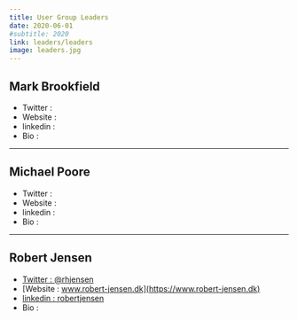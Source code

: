 ```yaml
---
title: User Group Leaders
date: 2020-06-01
#subtitle: 2020
link: leaders/leaders
image: leaders.jpg
---
```


## Mark Brookfield
- Twitter : 
- Website : 
- linkedin : 
- Bio : 
- - -
## Michael Poore
- Twitter : 
- Website : 
- linkedin : 
- Bio : 
- - -
## Robert Jensen
- [Twitter : @rhjensen](https://twitter.com/rhjensen)
- [Website : www.robert-jensen.dk](https://www.robert-jensen.dk)
- [linkedin : robertjensen](https://www.linkedin.com/in/robertjensen/)
- Bio : 